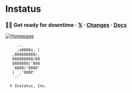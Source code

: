 # Instatus

### 🧑‍🚀 Get ready for downtime · [𝕏](https://instatus.com/twitter) · [Changes](https://instatus.com/changes) · [Docs](https://instatus.com/help)

[![Homepage](https://github.com/user-attachments/assets/4b38e5a6-0a06-46a6-9032-9c1417562eed)](https://instatus.com)

```
     .-.
     ,o8888o, |
   ,888888888/,
   888888888/88
   8888888/'888
   `8888/'8888'        
   ( `,'888P'
   `-'

  © Instatus, Inc.
```
